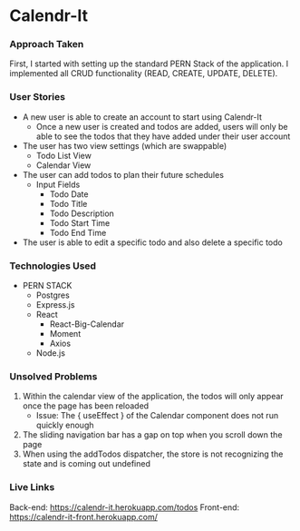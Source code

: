 # Calendr-It

### Approach Taken
First, I started with setting up the standard PERN Stack of the application. I implemented all CRUD functionality (READ, CREATE, UPDATE, DELETE). 

### User Stories
* A new user is able to create an account to start using Calendr-It
    * Once a new user is created and todos are added, users will only be able to see the todos that they have added under their user account
* The user has two view settings (which are swappable)
    * Todo List View
    * Calendar View
* The user can add todos to plan their future schedules
    - Input Fields
        * Todo Date
        * Todo Title
        * Todo Description
        * Todo Start Time
        * Todo End Time
* The user is able to edit a specific todo and also delete a specific todo

### Technologies Used
* PERN STACK
    * Postgres
    * Express.js
    * React
        * React-Big-Calendar
        * Moment
        * Axios
    * Node.js

### Unsolved Problems
1. Within the calendar view of the application, the todos will only appear once the page has been reloaded
    * Issue: The { useEffect } of the Calendar component does not run quickly enough
2. The sliding navigation bar has a gap on top when you scroll down the page
3. When using the addTodos dispatcher, the store is not recognizing the state and is coming out undefined

### Live Links
Back-end: https://calendr-it.herokuapp.com/todos
Front-end: https://calendr-it-front.herokuapp.com/
